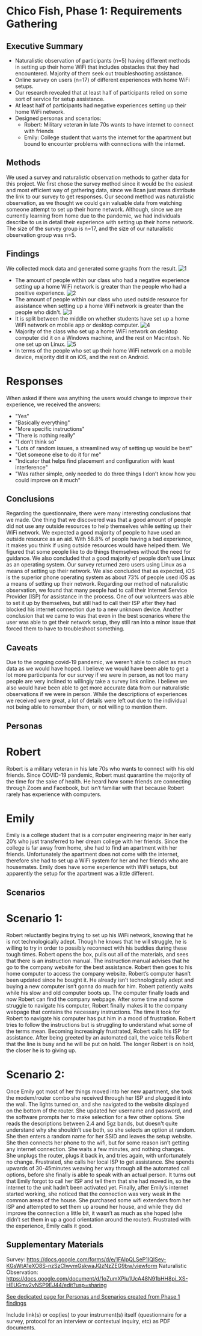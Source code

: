 # Chico Fish, Phase 1: Requirements Gathering

## Executive Summary
* Naturalistic observation of participants (n=5) having different methods in setting up their home WiFi that includes obstacles that they had encountered. Majority of them seek out troubleshooting assistance.
* Online survey on users (n=17) of different experiences with home WiFi setups.
* Our research revealed that at least half of participants relied on some sort of service for setup assistance.
* At least half of participants had negative experiences setting up their home WiFi network.
* Designed personas and scenarios:
	* Robert: Military veteran in late 70s wants to have internet to connect with friends
	* Emily: College student that wants the internet for the apartment but bound to encounter problems with connections with the internet.

## Methods

We used a survey and naturalistic observation methods to gather data for this project.  We first chose the survey method since it would be the easiest and most efficient way of gathering data, since we 8can just mass distribute the link to our survey to get responses.  Our second method was naturalistic observation, as we thought we could gain valuable data from watching someone attempt to set up their home network.  Although, since we are currently learning from home due to the pandemic, we had individuals describe to us in detail their experience with setting up their home network.  The size of the survey group is n=17, and the size of our naturalistic observation group was n=5.


## Findings

We collected mock data and generated some graphs from the result.
![1](1.png)
* The amount of people within our class who had a negative experience setting up a home WiFi network is greater than the people who had a positive experience.
![2](2.png)
* The amount of people within our class who used outside resource for assistance when setting up a home WiFi network is greater than the people who didn't.
![3](3.png)
* It is split between the middle on whether students have set up a home WiFi network on mobile app or desktop computer.
![4](4.png)
* Majority of the class who set up a home WiFi network on desktop computer did it on a Windows machine, and the rest on Macintosh. No one set up on Linux.
![5](5.png)
* In terms of the people who set up their home WiFi network on a mobile device, majority did it on iOS, and the rest on Android.

# Responses
When asked if there was anything the users would change to improve their experience, we received the answers:
* "Yes"
* "Basically everything"
* "More specific instructions"
* "There is nothing really"
* "I don’t think so"
* "Lots of random issues, a streamlined way of setting up would be best"
* "Get someone else to do it for me"
* "Indicator that helps find placement and configuration with least interference"
* "Was rather simple, only needed to do three things I don’t know how you could improve on it much"



## Conclusions

Regarding the questionnaire, there were many interesting conclusions that we made. One thing that we discovered was that a good amount of people did not use any outside resources to help themselves while setting up their WiFi network. We expected a good majority of people to have used an outside resource as an aid. With 58.8% of people having a bad experience, it makes you think if using outside resources would have helped them. We figured that some people like to do things themselves without the need for guidance. We also concluded that a good majority of people don’t use Linux as an operating system. Our survey returned zero users using Linux as a means of setting up their network. We also concluded that as expected, iOS is the superior phone operating system as about 73% of people used iOS as a means of setting up their network.
	Regarding our method of naturalistic observation, we found that many people had to call their Internet Service Provider (ISP) for assistance in the process. One of our volunteers was able to set it up by themselves, but still had to call their ISP after they had blocked his internet connection due to a new unknown device. Another conclusion that we came to was that even in the best scenarios where the user was able to get their network setup, they still ran into a minor issue that forced them to have to troubleshoot something.


## Caveats

Due to the ongoing covid-19 pandemic, we weren’t able to collect as much data as we
would have hoped.  I believe we would have been able to get a lot more participants for our survey if we were in person, as not too many people are very inclined to willingly take a survey link online.  I believe we also would have been able to get more accurate data from our naturalistic observations if we were in person.  While the descriptions of experiences we received were great, a lot of details were left out due to the individual not being able to remember them, or not willing to mention them.

## Personas
# Robert
Robert is a military veteran in his late 70s who wants to connect with his old friends. Since COVID-19 pandemic, Robert must quarantine the majority of the time for the sake of health. He heard how some friends are connecting through Zoom and Facebook, but isn’t familiar with that because Robert rarely has experience with computers.

# Emily
Emily is a college student that is a computer engineering major in her early 20’s who just transferred to her dream college with her friends. Since the college is far away from home, she had to find an apartment with her friends.  Unfortunately the apartment does not come with the internet, therefore she had to set up a WiFi system for her and her friends who are housemates. Emily does have some experience with WiFi setups, but apparently the setup for the apartment was a little different.

## Scenarios
# Scenario 1:
Robert reluctantly begins trying to set up his WiFi network, knowing that he is not technologically adept. Though he knows that he will struggle, he is willing to try in order to possibly reconnect with his buddies during these tough times. Robert opens the box, pulls out all of the materials, and sees that there is an instruction manual. The instruction manual advises that he go to the company website for the best assistance. Robert then goes to his home computer to access the company website. Robert’s computer hasn’t been updated since he bought it. He already isn’t technologically adept and buying a new computer isn’t gonna do much for him. Robert patiently waits while his slow and old computer boots up. The computer finally loads and now Robert can find the company webpage. After some time and some struggle to navigate his computer, Robert finally makes it to the company webpage that contains the necessary instructions. The time it took for Robert to navigate his computer has put him in a mood of frustration. Robert tries to follow the instructions but is struggling to understand what some of the terms mean. Becoming increasingly frustrated, Robert calls his ISP for assistance. After being greeted by an automated call, the voice tells Robert that the line is busy and he will be put on hold. The longer Robert is on hold, the closer he is to giving up.

# Scenario 2:
Once Emily got most of her things moved into her new apartment, she took the modem/router combo she received through her ISP and plugged it into the wall.  The lights turned on, and she navigated to the website displayed on the bottom of the router.  She updated her username and password, and the software prompts her to make selection for a few other options.  She reads the descriptions between 2.4 and 5gz bands, but doesn't quite understand why she shouldn’t use both, so she selects an option at random.  She then enters a random name for her SSID and leaves the setup website.  She then connects her phone to the wifi, but for some reason isn’t getting any internet connection.  She waits a few minutes, and nothing changes.  She unplugs the router, plugs it back in, and tries again, with unfortunately no change.  Frustrated, she calls her local ISP to get assistance.  She spends upwards of 30-45minutes weaving her way through all the automated call options, before she finally is able to speak with an actual person.  It turns out that Emily forgot to call her ISP and tell them that she had moved in, so the internet to the unit hadn’t been activated yet.  Finally, after Emily’s internet started working, she noticed that the connection was very weak in the common areas of the house.  She purchased some wifi  extenders from her ISP and attempted to set them up around her house, and while they did improve the connection a little bit, it wasn’t as much as she hoped (she didn’t set them in up a good orientation around the router).  Frustrated with the experience, Emily calls it good.


## Supplementary Materials

Survey: https://docs.google.com/forms/d/e/1FAIpQLSeP1IQISey-KGsWtA1eXO8S-nzSzCIwvmGskwaJQzNzZEG9bw/viewform
Naturalistic Observation: https://docs.google.com/document/d/1oZumXPlu1UcA48N91bHH8pi_XS-HEUGmv2vNSP9EJ44/edit?usp=sharing


[See dedicated page for Personas and Scenarios created from Phase 1 findings](../personas-scenarios.md)


Include link(s) or cop(ies) to your instrument(s) itself (questionnaire for a survey, protocol for an interview or contextual inquiry, etc) as PDF documents.
